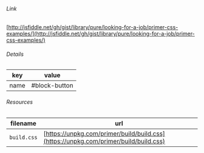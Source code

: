 <!--
https://pypi.org/project/jsfiddle-readme/
-->


###### Link
[http://jsfiddle.net/gh/gist/library/pure/looking-for-a-job/primer-css-examples/](http://jsfiddle.net/gh/gist/library/pure/looking-for-a-job/primer-css-examples/)

###### Details
key|value
-|-
name|#block-button

###### Resources
filename|url
-|-
`build.css`|[https://unpkg.com/primer/build/build.css](https://unpkg.com/primer/build/build.css)